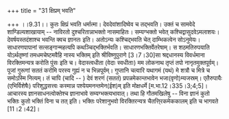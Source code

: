 +++
title = "31 क्षिप्रम् भवति"

+++
।।9.31।। कुतः क्षिप्रं भवति धर्मात्मा। देवदेवांशादिष्वेव च तद्भवति। उक्तं
च सामवेदे शाण्डिल्यशाखायाम् -- नाविरतो दुश्चरितान्नाभक्तो नासमाहितः।
सम्यग्भक्तो भवेत् कश्चिद्वासुदवेऽमलाशयः। देवर्षयस्तदंशाश्च भवन्ति क्वच
ज्ञानतः इति। अतोऽन्यः कश्चिद्भवति चेत् दाम्भिकत्वेन सोऽनुमेयः।
साधारणपापानां सत्सङ्गान्महत्यपि कथञ्चिद्भक्तिर्भवति।
साधारणभक्तिर्वेतरेषाम्। स शठमतिरुपयाति योऽर्थतृष्णां तमधमचेष्टमवैहि नास्य
भक्तिम् इति श्रीविष्णुपुराणे \[3।7।30\]सा श्रद्दधानस्य विवर्धमाना
विरक्तिमन्यत्र करोति पुंसः इति च। वेदास्त्वधीता (वेदाः स्वधीताः) मम
लोकनाथ तृप्तं तपो नानृतमुक्तपूर्वम्। पूजां गुरूणां सततं करोमि परस्य
गुह्यं न च भिन्नपूर्वम्। गुप्तानि चत्वारि यथागमं (यथं) मे शत्रौ च मित्रे
च समोऽस्मि नित्यम्। तं चापि (चादि -- ) देवं शरणं (सततं)
प्रपन्नमेकान्तभावेन भजा(वृणो)म्यजस्रम्। एतैरुपायैः (एभिर्विशेषैः)
परिशुद्धसत्त्वः कस्मान्न पश्येयमनन्तमेन(ईश)म् इति मोक्षधर्मे
\[म.भा.12।335।3;4;5\]। आचारस्य ज्ञानसाधनत्वोक्तेश्च ज्ञानाभावे
सम्यग्भक्त्यभावात्। तथा हि गौतमखिलेषु -- विना ज्ञानं कुतो भक्तिः कुतो
भक्तिं विना च तत् इति। भक्तिः परेशानुभवो विरक्तिरन्यत्र
चैतत्ति्रकमेककालम् इति च भागवते \[11।2।42\]।
